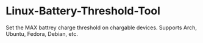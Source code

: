 # Linux-Battery-Threshold-Tool
Set the MAX battrey charge threshold on chargable devices. Supports Arch, Ubuntu, Fedora, Debian, etc.

